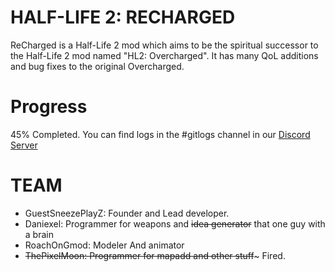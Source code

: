 # HALF-LIFE 2: RECHARGED
ReCharged is a Half-Life 2 mod which aims to be the spiritual successor to the Half-Life 2 mod named "HL2: Overcharged". It has many QoL additions and bug fixes to the original Overcharged.
# Progress
45% Completed. You can find logs in the #gitlogs channel in our [Discord Server](https://discord.gg/N6Qfj7Uap5)
# TEAM
- GuestSneezePlayZ: Founder and Lead developer.
- Daniexel: Programmer for weapons and ~~idea generator~~ that one guy with a brain
- RoachOnGmod: Modeler And animator
- ~~ThePixelMoon: Programmer for mapadd and other stuff~~~ Fired.
